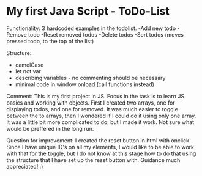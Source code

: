 # My first Java Script - ToDo-List

Functionality:
3 hardcoded examples in the todolist.
-Add new todo
-Remove todo
-Reset removed todos
-Delete todos
-Sort todos (moves pressed todo, to the top of the list)

Structure:

- camelCase
- let not var
- describing variables - no commenting should be necessary
- minimal code in window onload (call functions instead)

Comment:
This is my first project in JS. Focus in the task is to learn JS basics and working with objects. First I created two arrays, one for displaying todos, and one for removed. It was much easier to toggle between the to arrays, then I wondered if I could do it using only one array. It was a little bit more complicated to do, but I made it work. Not sure what would be preffered in the long run.

Question for improvement:
I created the reset button in html with onclick. Since I have unique ID's on all my elements, I would like to be able to work with that for the toggle, but I do not know at this stage how to do that using the structure that I have set up the reset button with. Guidance much appreciated! :)
